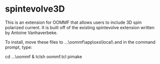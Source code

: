 # spintevolve3D
This is an extension for OOMMF that allows users to include 3D spin polarized current. It is built off of the existing spintevolve extension written by Antoine Vanhaverbeke. 

To install, move these files to ...\oommf\app\oxs\local\ 
and in the command prompt, type: 

cd ...\oommf & tclsh oommf.tcl pimake 
